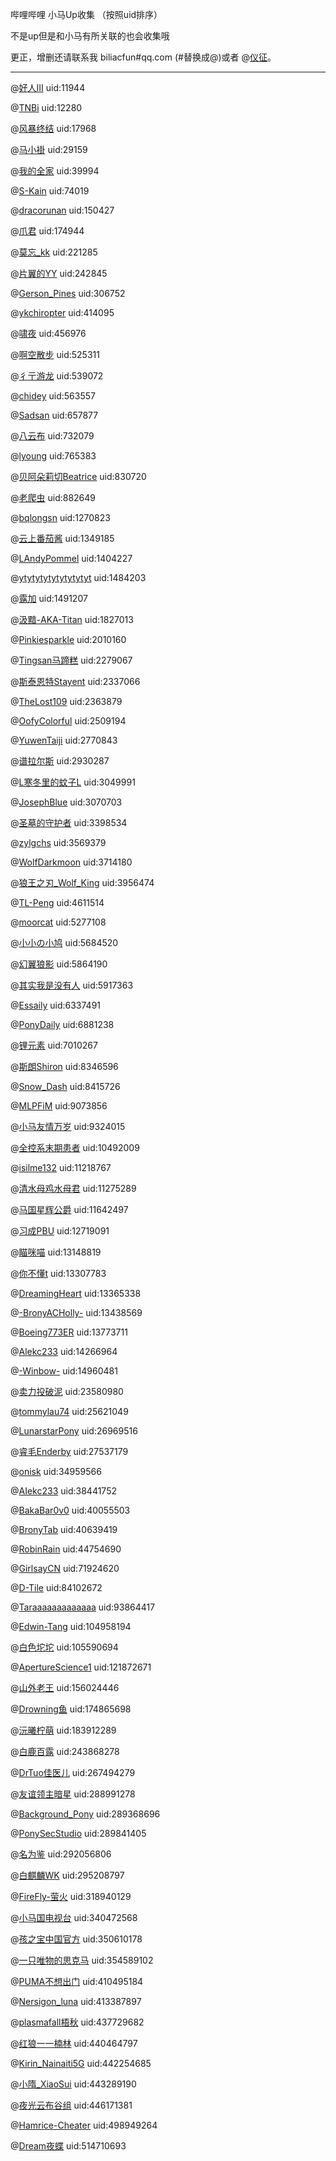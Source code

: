 哔哩哔哩 小马Up收集 （按照uid排序）

不是up但是和小马有所关联的也会收集哦

更正，增删还请联系我 biliacfun#qq.com (#替换成@)或者 @[仪征](https://space.bilibili.com/359014614)。

------  

@[好人Ⅲ](https://space.bilibili.com/11944) uid:11944

@[TNBi](https://space.bilibili.com/12280) uid:12280

@[风暴终结](https://space.bilibili.com/17968) uid:17968

@[马小褂](https://space.bilibili.com/29159) uid:29159

@[我的全家](https://space.bilibili.com/39994) uid:39994

@[S-Kain](https://space.bilibili.com/74019) uid:74019

@[dracorunan](https://space.bilibili.com/150427) uid:150427

@[爪君](https://space.bilibili.com/174944) uid:174944

@[莫忘_kk](https://space.bilibili.com/221285) uid:221285

@[片翼的YY](https://space.bilibili.com/242845) uid:242845

@[Gerson_Pines](https://space.bilibili.com/306752) uid:306752

@[ykchiropter](https://space.bilibili.com/414095) uid:414095

@[啸夜](https://space.bilibili.com/456976) uid:456976

@[啊空散步](https://space.bilibili.com/525311) uid:525311

@[彳亍游龙](https://space.bilibili.com/539072) uid:539072

@[chidey](https://space.bilibili.com/563557) uid:563557

@[Sadsan](https://space.bilibili.com/657877) uid:657877

@[八云布](https://space.bilibili.com/732079) uid:732079

@[lyoung](https://space.bilibili.com/765383) uid:765383

@[贝阿朵莉切Beatrice](https://space.bilibili.com/830720) uid:830720

@[老爬虫](https://space.bilibili.com/882649) uid:882649

@[bqlongsn](https://space.bilibili.com/1270823) uid:1270823

@[云上番茄酱](https://space.bilibili.com/1349185) uid:1349185

@[LAndyPommel](https://space.bilibili.com/1404227) uid:1404227

@[ytytytytytytytytyt](https://space.bilibili.com/1484203) uid:1484203

@[露加](https://space.bilibili.com/1491207) uid:1491207

@[汲黯-AKA-Titan](https://space.bilibili.com/1827013) uid:1827013

@[Pinkiesparkle](https://space.bilibili.com/2010160) uid:2010160

@[Tingsan马蹄糕](https://space.bilibili.com/2279067) uid:2279067

@[斯泰恩特Stayent](https://space.bilibili.com/2337066) uid:2337066

@[TheLost109](https://space.bilibili.com/2363879) uid:2363879

@[OofyColorful](https://space.bilibili.com/2509194) uid:2509194

@[YuwenTaiji](https://space.bilibili.com/2770843) uid:2770843

@[谱拉尔斯](https://space.bilibili.com/2930287) uid:2930287

@[L寒冬里的蚊子L](https://space.bilibili.com/3049991) uid:3049991

@[JosephBlue](https://space.bilibili.com/3070703) uid:3070703

@[圣墓的守护者](https://space.bilibili.com/3398534) uid:3398534

@[zylgchs](https://space.bilibili.com/3569379) uid:3569379

@[WolfDarkmoon](https://space.bilibili.com/3714180) uid:3714180

@[狼王之刃_Wolf_King](https://space.bilibili.com/3956474) uid:3956474

@[TL-Peng](https://space.bilibili.com/4611514) uid:4611514

@[moorcat](https://space.bilibili.com/5277108) uid:5277108

@[小小の小鸠](https://space.bilibili.com/5684520) uid:5684520

@[幻翼狼影](https://space.bilibili.com/5864190) uid:5864190

@[其实我是没有人](https://space.bilibili.com/5917363) uid:5917363

@[Essaily](https://space.bilibili.com/6337491) uid:6337491

@[PonyDaily](https://space.bilibili.com/6881238) uid:6881238

@[锂元素](https://space.bilibili.com/7010267) uid:7010267

@[斯朗Shiron](https://space.bilibili.com/8346596) uid:8346596

@[Snow_Dash](https://space.bilibili.com/8415726) uid:8415726

@[MLPFiM](https://space.bilibili.com/9073856) uid:9073856

@[小马友情万岁](https://space.bilibili.com/9324015) uid:9324015

@[全控系末期患者](https://space.bilibili.com/10492009) uid:10492009

@[isilme132](https://space.bilibili.com/11218767) uid:11218767

@[清水母鸡水母君](https://space.bilibili.com/11275289) uid:11275289

@[马国星辉公爵](https://space.bilibili.com/11642497) uid:11642497

@[习成PBU](https://space.bilibili.com/12719091) uid:12719091

@[瞄咪喵](https://space.bilibili.com/13148819) uid:13148819

@[你不懂t](https://space.bilibili.com/13307783) uid:13307783

@[DreamingHeart](https://space.bilibili.com/13365338) uid:13365338

@[-BronyACHolly-](https://space.bilibili.com/13438569) uid:13438569

@[Boeing773ER](https://space.bilibili.com/13773711) uid:13773711

@[Alekc233](https://space.bilibili.com/14266964) uid:14266964

@[-Winbow-](https://space.bilibili.com/14960481) uid:14960481

@[卖力投破泥](https://space.bilibili.com/23580980) uid:23580980

@[tommylau74](https://space.bilibili.com/25621049) uid:25621049

@[LunarstarPony](https://space.bilibili.com/26969516) uid:26969516

@[睿毛Enderby](https://space.bilibili.com/27537179) uid:27537179

@[onisk](https://space.bilibili.com/34959566) uid:34959566

@[AIekc233](https://space.bilibili.com/38441752) uid:38441752

@[BakaBar0v0](https://space.bilibili.com/40055503) uid:40055503

@[BronyTab](https://space.bilibili.com/40639419) uid:40639419

@[RobinRain](https://space.bilibili.com/44754690) uid:44754690

@[GirlsayCN](https://space.bilibili.com/71924620) uid:71924620

@[D-Tile](https://space.bilibili.com/84102672) uid:84102672

@[Taraaaaaaaaaaaaa](https://space.bilibili.com/93864417) uid:93864417

@[Edwin-Tang](https://space.bilibili.com/104958194) uid:104958194

@[白色坨坨](https://space.bilibili.com/105590694) uid:105590694

@[ApertureScience1](https://space.bilibili.com/121872671) uid:121872671

@[山外老王](https://space.bilibili.com/156024446) uid:156024446

@[Drowning鱼](https://space.bilibili.com/174865698) uid:174865698

@[沅曦柠萌](https://space.bilibili.com/183912289) uid:183912289

@[白鹿百露](https://space.bilibili.com/243868278) uid:243868278

@[DrTuo佳医儿](https://space.bilibili.com/267494279) uid:267494279

@[友谊领主暗星](https://space.bilibili.com/288991278) uid:288991278

@[Background_Pony](https://space.bilibili.com/289368696) uid:289368696

@[PonySecStudio](https://space.bilibili.com/289841405) uid:289841405

@[名为鉴](https://space.bilibili.com/292056806) uid:292056806

@[白麒麟WK](https://space.bilibili.com/295208797) uid:295208797

@[FireFly-萤火](https://space.bilibili.com/318940129) uid:318940129

@[小马国电视台](https://space.bilibili.com/340472568) uid:340472568

@[孩之宝中国官方](https://space.bilibili.com/350610178) uid:350610178

@[一只唯物的思克马](https://space.bilibili.com/354589102) uid:354589102

@[PUMA不想出门](https://space.bilibili.com/410495184) uid:410495184

@[Nersigon_luna](https://space.bilibili.com/413387897) uid:413387897

@[plasmafall梧秋](https://space.bilibili.com/437729682) uid:437729682

@[红狼一一楠林](https://space.bilibili.com/440464797) uid:440464797

@[Kirin_Nainaiti5G](https://space.bilibili.com/442254685) uid:442254685

@[小隋_XiaoSui](https://space.bilibili.com/443289190) uid:443289190

@[夜光云布谷组](https://space.bilibili.com/446171381) uid:446171381

@[Hamrice-Cheater](https://space.bilibili.com/498949264) uid:498949264

@[Dream夜蝶](https://space.bilibili.com/514710693) uid:514710693
